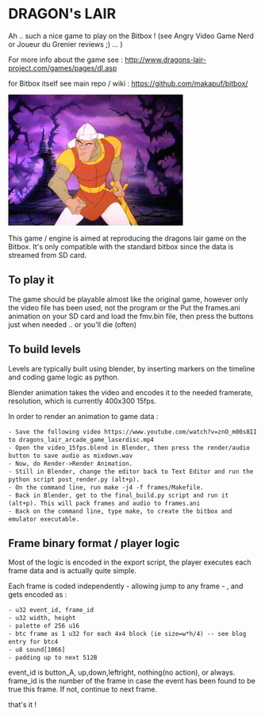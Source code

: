 DRAGON's LAIR
=============

Ah .. such a nice game to play on the Bitbox ! (see Angry Video Game Nerd or Joueur du Grenier reviews ;) ... )

For more info about the game see : http://www.dragons-lair-project.com/games/pages/dl.asp

for Bitbox itself see main repo / wiki : https://github.com/makapuf/bitbox/

![dragons lair!](https://github.com/makapuf/bitbox-fmv/blob/master/dlair.jpeg?raw=true)

This game / engine is aimed at reproducing the dragons lair game on the Bitbox. It's only compatible with the standard bitbox since the data is streamed from SD card.

To play it
----------

The game should be playable almost like the original game, however only the video file has been used, not the program or the
Put the frames.ani animation on your SD card and load the fmv.bin file, then press the buttons just when needed .. or you'll die (often)


To build levels
----------------

Levels are typically built using blender, by inserting markers on the timeline and coding game logic as python.

Blender animation takes the video and encodes it to the needed framerate, resolution, which is currently 400x300 15fps.

In order to render an animation to game data :

    - Save the following video https://www.youtube.com/watch?v=znO_m00s8II to dragons_lair_arcade_game_laserdisc.mp4
    - Open the video_15fps.blend in Blender, then press the render/audio button to save audio as mixdown.wav
    - Now, do Render->Render Animation.
    - Still in Blender, change the editor back to Text Editor and run the python script post_render.py (alt+p).
    - On the command line, run make -j4 -f frames/Makefile.
    - Back in Blender, get to the final_build.py script and run it (alt+p). This will pack frames and audio to frames.ani
    - Back on the command line, type make, to create the bitbox and emulator executable.

Frame binary format / player logic
-----------------------------------

Most of the logic is encoded in the export script, the player executes each frame data and is actually quite simple.

Each frame is coded independently - allowing jump to any frame - , and gets encoded as :

    - u32 event_id, frame_id
    - u32 width, height
	- palette of 256 u16
    - btc frame as 1 u32 for each 4x4 block (ie size=w*h/4) -- see blog entry for btc4
    - u8 sound[1066]
    - padding up to next 512B

event_id is button_A, up,down,leftright, nothing(no action), or always.
frame_id is the number of the frame in case the event has been found to be true this frame. If not, continue to next frame.

that's it !

